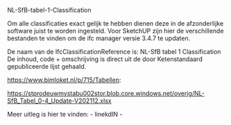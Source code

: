 NL-SfB-tabel-1-Classification

Om alle classificaties exact gelijk te hebben dienen deze in de afzonderlijke software juist te worden ingesteld.
Voor SketchUP zijn hier de verschillende bestanden te vinden om de ifc manager versie 3.4.7 te updaten.

De naam van de IfcClassificationReference is: NL-SfB tabel 1 Classification
De inhoud, code + omschrijving is direct uit de door Ketenstandaard gepubliceerde lijst gehaald.

https://www.bimloket.nl/p/715/Tabellen:

https://stprodeuwmystabu002stor.blob.core.windows.net/overig/NL-SfB_Tabel_0-4_Update-V202112.xlsx

Meer uitleg is hier te vinden: - linekdIN - 
